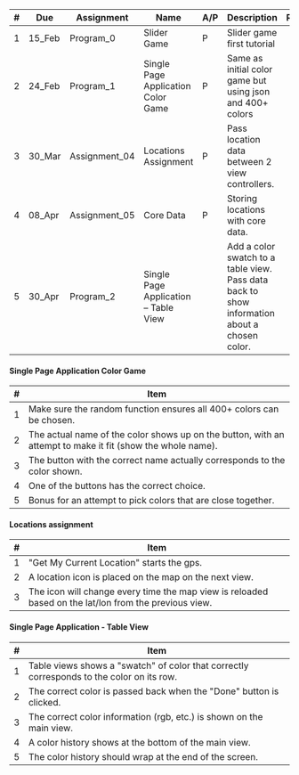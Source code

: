 | # | Due | Assignment | Name | A/P | Description | Ran | Github | Done |
| --- | --- | --- | --- | --- | --- | --- | --- | --- |
| 1 | 15_Feb | Program_0 | Slider Game | P | Slider game first tutorial |   |   |   |
| 2 | 24_Feb | Program_1 | Single Page Application Color Game | P | Same as initial color game but using json and 400+ colors |   |   |   |
| 3 | 30_Mar | Assignment_04 | Locations Assignment | P | Pass location data between 2 view controllers. |   |   |   |
| 4 | 08_Apr | Assignment_05 | Core Data | P | Storing locations with core data. |   |   |   |
| 5 | 30_Apr | Program_2 | Single Page Application – Table View |   | Add a color swatch to a table view. Pass data back to show information about a chosen color. |   |   |   |

####  Single Page Application Color Game

| #   | Item  |
| --- | ---   |
| 1   | Make sure the random function ensures all 400+ colors can be chosen.| 
| 2   | The actual name of the color shows up on the button, with an attempt to make it fit (show the whole name).| 
| 3   | The button with the correct name actually corresponds to the color shown.| 
| 4   | One of the buttons has the correct choice.|
| 5   | Bonus for an attempt to pick colors that are close together.|

####  Locations assignment

| #   | Item  |
| --- | ---   |
| 1   | "Get My Current Location" starts the gps.| 
| 2   | A location icon is placed on the map on the next view. |
| 3   | The icon will change every time the map view is reloaded based on the lat/lon from the previous view. |


####  Single Page Application  - Table View

| #   | Item  |
| --- | ---   |
| 1   | Table views shows a "swatch" of color that correctly corresponds to the color on its row.| 
| 2   | The correct color is passed back when the "Done" button is clicked.| 
| 3   | The correct color information (rgb, etc.) is shown on the main view.| 
| 4   | A color history shows at the bottom of the main view.|
| 5   | The color history should wrap at the end of the screen.|
